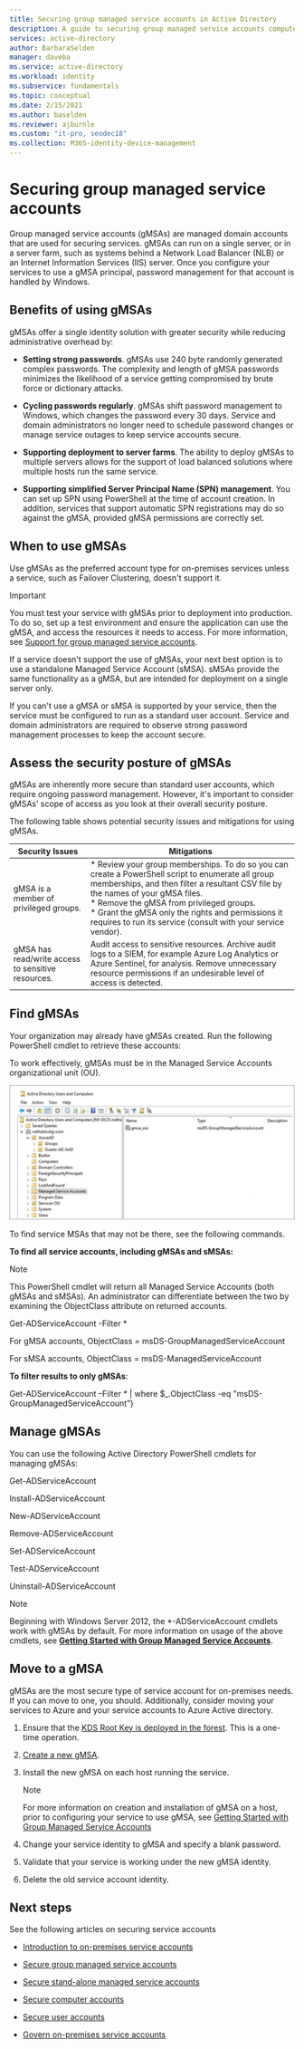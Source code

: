 ```yaml
---
title: Securing group managed service accounts in Active Directory
description: A guide to securing group managed service accounts computer accounts.
services: active-directory
author: BarbaraSelden
manager: daveba
ms.service: active-directory
ms.workload: identity
ms.subservice: fundamentals
ms.topic: conceptual
ms.date: 2/15/2021
ms.author: baselden
ms.reviewer: ajburnle
ms.custom: "it-pro, seodec18"
ms.collection: M365-identity-device-management
---
```


# Securing group managed service accounts

Group managed service accounts (gMSAs) are managed domain accounts that are used for securing services. gMSAs can run on a single server, or in a server farm, such as systems behind a Network Load Balancer (NLB) or an Internet Information Services (IIS) server. Once you configure your services to use a gMSA principal, password management for that account is handled by Windows.

## Benefits of using gMSAs

gMSAs offer a single identity solution with greater security while reducing administrative overhead by:

* **Setting strong passwords**. gMSAs use 240 byte randomly generated complex passwords. The complexity and length of gMSA passwords minimizes the likelihood of a service getting compromised by brute force or dictionary attacks.

* **Cycling passwords regularly**. gMSAs shift password management to Windows, which changes the password every 30 days. Service and domain administrators no longer need to schedule password changes or manage service outages to keep service accounts secure. 

* **Supporting deployment to server farms**. The ability to deploy gMSAs to multiple servers allows for the support of load balanced solutions where multiple hosts run the same service. 

* **Supporting simplified Server Principal Name (SPN) management**. You can set up SPN using PowerShell at the time of account creation. In addition, services that support automatic SPN registrations may do so against the gMSA, provided gMSA permissions are correctly set. 

## When to use gMSAs

Use gMSAs as the preferred account type for on-premises services unless a service, such as Failover Clustering, doesn't support it.

> [!IMPORTANT]
> You must test your service with gMSAs prior to deployment into production. To do so, set up a test environment and ensure the application can use the gMSA, and access the resources it needs to access. For more information, see [Support for group managed service accounts](https://docs.microsoft.com/system-center/scom/support-group-managed-service-accounts?view=sc-om-2019).


If a service doesn't support the use of gMSAs, your next best option is to use a standalone Managed Service Account (sMSA). sMSAs provide the same functionality as a gMSA, but are intended for deployment on a single server only.

If you can't use a gMSA or sMSA is supported by your service, then the service must be configured to run as a standard user account. Service and domain administrators are required to observe strong password management processes to keep the account secure.

## Assess the security posture of gMSAs

gMSAs are inherently more secure than standard user accounts, which require ongoing password management. However, it's important to consider gMSAs’ scope of access as you look at their overall security posture.

The following table shows potential security issues and mitigations for using gMSAs.

| Security Issues| Mitigations |
| - | - |
| gMSA is a member of privileged groups. | * Review your group memberships. To do so you can create a PowerShell script to enumerate all group memberships, and then filter a resultant CSV file by the names of your gMSA files. <br>* Remove the gMSA from privileged groups.<br> * Grant the gMSA only the rights and permissions it requires to run its service (consult with your service vendor). 
| gMSA has read/write access to sensitive resources. | Audit access to sensitive resources. Archive audit logs to a SIEM, for example Azure Log Analytics or Azure Sentinel, for analysis. Remove unnecessary resource permissions if an undesirable level of access is detected. |


## Find gMSAs

Your organization may already have gMSAs created. Run the following PowerShell cmdlet to retrieve these accounts:

To work effectively, gMSAs must be in the Managed Service Accounts organizational unit (OU).

  
![Screen shot of managed service account OU.](./media/securing-service-accounts/secure-gmsa-image-1.png)

To find service MSAs that may not be there, see the following commands.

**To find all service accounts, including gMSAs and sMSAs:**

> [!NOTE] 
> This PowerShell cmdlet will return all Managed Service Accounts (both gMSAs and sMSAs). An administrator can differentiate between the two by examining the ObjectClass attribute on returned accounts.

Get-ADServiceAccount -Filter *



For gMSA accounts, ObjectClass = msDS-GroupManagedServiceAccount

For sMSA accounts, ObjectClass = msDS-ManagedServiceAccount

**To filter results to only gMSAs**:

Get-ADServiceAccount –Filter * | where $_.ObjectClass -eq "msDS-GroupManagedServiceAccount”}

## Manage gMSAs

You can use the following Active Directory PowerShell cmdlets for managing gMSAs:

Get-ADServiceAccount

Install-ADServiceAccount

New-ADServiceAccount

Remove-ADServiceAccount

Set-ADServiceAccount

Test-ADServiceAccount

Uninstall-ADServiceAccount

> [!NOTE]
Beginning with Windows Server 2012, the *-ADServiceAccount cmdlets work with gMSAs by default. For more information on usage of the above cmdlets, see [**Getting Started with Group Managed Service Accounts**](https://docs.microsoft.com/windows-server/security/group-managed-service-accounts/getting-started-with-group-managed-service-accounts).

## Move to a gMSA
gMSAs are the most secure type of service account for on-premises needs. If you can move to one, you should. Additionally, consider moving your services to Azure and your service accounts to Azure Active directory.

1.  Ensure that the [KDS Root Key is deployed in the forest](https://docs.microsoft.com/windows-server/security/group-managed-service-accounts/create-the-key-distribution-services-kds-root-key). This is a one-time operation.

2. [Create a new gMSA](https://docs.microsoft.com/windows-server/security/group-managed-service-accounts/getting-started-with-group-managed-service-accounts).

3. Install the new gMSA on each host running the service.
   > [!NOTE] 
   > For more information on creation and installation of gMSA on a host, prior to configuring your service to use gMSA, see [Getting Started with Group Managed Service Accounts](https://docs.microsoft.com/previous-versions/windows/it-pro/windows-server-2012-R2-and-2012/jj128431(v=ws.11))

 
4. Change your service identity to gMSA and specify a blank password.

5. Validate that your service is working under the new gMSA identity.

6. Delete the old service account identity.

 

## Next steps
See the following articles on securing service accounts

* [Introduction to on-premises service accounts](service-accounts-on-premises.md)

* [Secure group managed service accounts](service-accounts-group-msa.md)

* [Secure stand-alone managed service accounts](service-accounts-standalone-msa.md)

* [Secure computer accounts](service-accounts-computer.md)

* [Secure user accounts](service-accounts-user-on-premises.md)

* [Govern on-premises service accounts](service-accounts-govern-on-premises.md)
